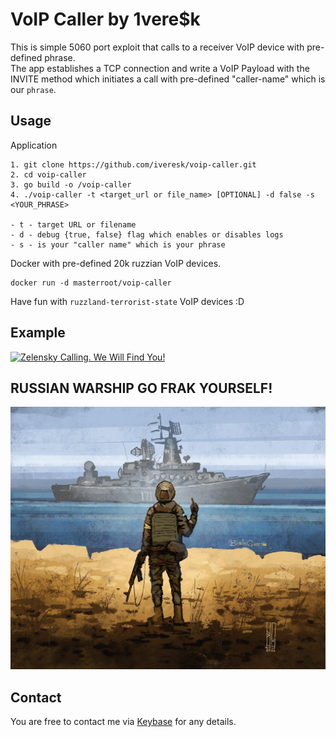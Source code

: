 # VoIP Caller by 1vere$k

This is simple 5060 port exploit that calls to a receiver VoIP device with pre-defined phrase.  
The app establishes a TCP connection and write a VoIP Payload with the INVITE method which initiates a call with pre-defined "caller-name" which is our `phrase`.

## Usage

Application

```
1. git clone https://github.com/iveresk/voip-caller.git
2. cd voip-caller
3. go build -o /voip-caller
4. ./voip-caller -t <target_url or file_name> [OPTIONAL] -d false -s <YOUR_PHRASE>

- t - target URL or filename
- d - debug {true, false} flag which enables or disables logs
- s - is your "caller name" which is your phrase
```

Docker with pre-defined 20k ruzzian VoIP devices.

```
docker run -d masterroot/voip-caller
```

Have fun with `ruzzland-terrorist-state` VoIP devices :D


## Example
[![Zelensky Calling. We Will Find You!](https://res.cloudinary.com/marcomontalbano/image/upload/v1657031991/video_to_markdown/images/vimeo--727047847-c05b58ac6eb4c4700831b2b3070cd403.jpg)](https://vimeo.com/727047847 "Zelensky Calling. We Will Find You!")

## RUSSIAN WARSHIP GO FRAK YOURSELF!
![Russian Warship Go F*ck Yourself](rus-ship-go-fuck-yourself.jpeg)

## Contact
You are free to contact me via [Keybase](https://keybase.io/1veresk) for any details. 